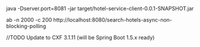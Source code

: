 java -Dserver.port=8081 -jar target/hotel-service-client-0.0.1-SNAPSHOT.jar

ab -n 2000 -c 200 http://localhost:8080/search-hotels-async-non-blocking-polling

//TODO
Update to CXF 3.1.11 (will be Spring Boot 1.5.x ready)



